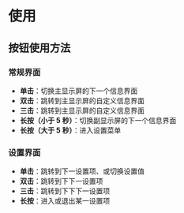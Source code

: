 # 使用

## 按钮使用方法 <a href="#button-usage" id="button-usage"></a>

### 常规界面 <a href="#general" id="general"></a>

* **单击**：切换主显示屏的下一个信息界面
* **双击**：跳转到主显示屏的自定义信息界面
* **三击**：跳转到主显示屏的自定义信息界面
* **长按（小于 5 秒）**：切换副显示屏的下一个信息界面
* **长按（大于 5 秒）**：进入设置菜单

### 设置界面 <a href="#setting" id="setting"></a>

* **单击**：跳转到下一设置项、或切换设置值
* **双击**：跳转到下下一设置项
* **三击**：跳转到下下下一设置项
* **长按**：进入或退出某一设置项
